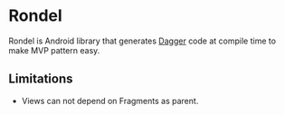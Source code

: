 # Rondel

Rondel is Android library that generates [Dagger](http://google.github.io/dagger/) code at compile time to make MVP pattern easy.

## Limitations
 * Views can not depend on Fragments as parent.
